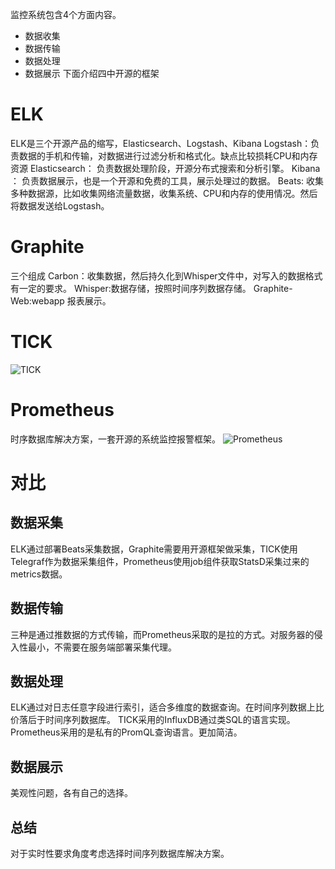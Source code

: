 监控系统包含4个方面内容。
- 数据收集
- 数据传输
- 数据处理
- 数据展示
下面介绍四中开源的框架
# ELK 
ELK是三个开源产品的缩写，Elasticsearch、Logstash、Kibana
Logstash：负责数据的手机和传输，对数据进行过滤分析和格式化。缺点比较损耗CPU和内存资源
Elasticsearch： 负责数据处理阶段，开源分布式搜索和分析引擎。
Kibana ： 负责数据展示，也是一个开源和免费的工具，展示处理过的数据。
Beats: 收集多种数据源，比如收集网络流量数据，收集系统、CPU和内存的使用情况。然后将数据发送给Logstash。
# Graphite
三个组成
Carbon：收集数据，然后持久化到Whisper文件中，对写入的数据格式有一定的要求。
Whisper:数据存储，按照时间序列数据存储。
Graphite-Web:webapp 报表展示。


# TICK
![TICK](https://upload-images.jianshu.io/upload_images/4237685-1a3be426cd370304.png?imageMogr2/auto-orient/strip%7CimageView2/2/w/1240)
# Prometheus
时序数据库解决方案，一套开源的系统监控报警框架。
![Prometheus](https://upload-images.jianshu.io/upload_images/4237685-7a49598ee2b58c8b.png?imageMogr2/auto-orient/strip%7CimageView2/2/w/1240)
# 对比
## 数据采集
ELK通过部署Beats采集数据，Graphite需要用开源框架做采集，TICK使用Telegraf作为数据采集组件，Prometheus使用job组件获取StatsD采集过来的metrics数据。
## 数据传输
三种是通过推数据的方式传输，而Prometheus采取的是拉的方式。对服务器的侵入性最小，不需要在服务端部署采集代理。
## 数据处理
ELK通过对日志任意字段进行索引，适合多维度的数据查询。在时间序列数据上比价落后于时间序列数据库。
TICK采用的InfluxDB通过类SQL的语言实现。
Prometheus采用的是私有的PromQL查询语言。更加简洁。
## 数据展示
美观性问题，各有自己的选择。
## 总结
对于实时性要求角度考虑选择时间序列数据库解决方案。
